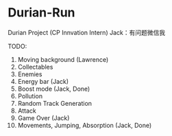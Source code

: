 # Durian-Run
Durian Project (CP Innvation Intern)
Jack：有问题微信我

TODO:
1. Moving background (Lawrence)
2. Collectables
3. Enemies
4. Energy bar (Jack)
5. Boost mode (Jack, Done)
6. Pollution
7. Random Track Generation 
8. Attack
9. Game Over (Jack)
10. Movements, Jumping, Absorption (Jack, Done)
